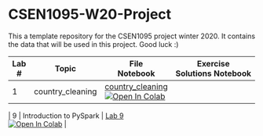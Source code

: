 # CSEN1095-W20-Project
This a template repository for the CSEN1095 project winter 2020. It contains the data that will be used in this project. 
Good luck :)

| Lab <br /> # | Topic | File <br /> Notebook | Exercise <br /> Solutions Notebook |
| --- | ----------- | ----- |----- |
| 1 | country_cleaning | [country_cleaning](https://github.com/CSEN1095-W20/project-milestone-1-gardel-el-data/blob/main/country_cleaning.ipynb) <br /> [![Open In Colab](https://colab.research.google.com/assets/colab-badge.svg)](https://colab.research.google.com/drive/1-II8rwecf6jiC518hTwjVuC3ffC0kQwE?usp=sharing)

| 9 | Introduction to PySpark | [Lab 9](https://github.com/raneemsultan/DataEngineering-CS1095/blob/main/Lab9/Lab9_CSEN1095.ipynb) <br /> [![Open In Colab](https://colab.research.google.com/assets/colab-badge.svg)](https://colab.research.google.com/gist/ahmed-elzamarany/78ad21f3672df071e3d06f3839aae5f1/country-cleaning.ipynb) |
